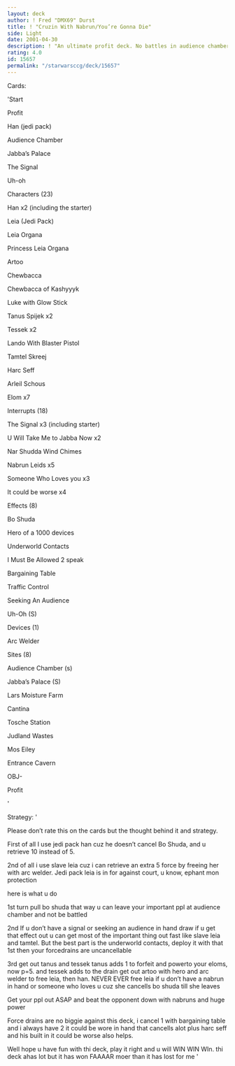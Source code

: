 ```yaml
---
layout: deck
author: ! Fred "DMX69" Durst
title: ! "Cruzin With Nabrun/You’re Gonna Die"
side: Light
date: 2001-04-30
description: ! "An ultimate profit deck. No battles in audience chamber with unstoppable mega drains, while you slaughter everyone with Nabrun"
rating: 4.0
id: 15657
permalink: "/starwarsccg/deck/15657"
---
```

Cards: 

'Start

 Profit

 Han (jedi pack)

 Audience Chamber

 Jabba’s Palace

 The Signal

 Uh-oh


Characters (23)

 Han x2 (including the starter)

 Leia (Jedi Pack)

 Leia Organa

 Princess Leia Organa

 Artoo

 Chewbacca

 Chewbacca of Kashyyyk

 Luke with Glow Stick

 Tanus Spijek x2

 Tessek x2

 Lando With Blaster Pistol

 Tamtel Skreej

 Harc Seff

 Arleil Schous

 Elom x7


 Interrupts  (18)

 The Signal x3 (including starter)

 U Will Take Me to Jabba Now x2

 Nar Shudda Wind Chimes

 Nabrun Leids x5

 Someone Who Loves you x3

 It could be worse x4


 Effects  (8)

 Bo Shuda

 Hero of a 1000 devices

 Underworld Contacts

 I Must Be Allowed 2 speak

 Bargaining Table

 Traffic Control

 Seeking An Audience

 Uh-Oh (S)


 Devices  (1)

 Arc Welder


 Sites  (8)

 Audience Chamber (s)

 Jabba’s Palace (S)

 Lars Moisture Farm

 Cantina

 Tosche Station

 Judland Wastes

 Mos Eiley

 Entrance Cavern


 OBJ-

 Profit


'

Strategy: '

 Please don’t rate this on the cards but the thought behind it and strategy.

 First of all I use jedi pack han cuz he doesn’t cancel Bo Shuda, and u retrieve 10 instead of 5.

 2nd of all i use slave leia cuz i can retrieve an extra 5 force by freeing her with arc welder. Jedi pack leia is in for against court, u know, ephant mon protection


 here is what u do


 1st turn pull bo shuda that way u can leave your important ppl at audience chamber and not be battled 


 2nd If u don’t have a signal or seeking an audience in hand draw if u get that effect out u can get most of the important thing out fast like slave leia and tamtel. But the best part is the underworld contacts, deploy it with that 1st then your forcedrains are uncancellable


3rd get out tanus and tessek tanus adds 1 to forfeit and powerto your eloms, now p=5. and tessek adds to the drain get out artoo with hero and arc welder to free leia, then han. NEVER EVER free leia if u don’t have a nabrun in hand or someone who loves u cuz she cancells bo shuda till she leaves




Get your ppl out ASAP and beat the opponent down with nabruns and huge power



Force drains are no biggie against this deck, i cancel 1 with bargaining table and i always have 2 it could be wore in hand that cancells alot plus harc seff and his built in it could be worse also helps.


Well hope u have fun with thi deck, play it right and u will WIN WIN WIn. thi deck ahas lot but it has won FAAAAR moer than it has lost for me '
